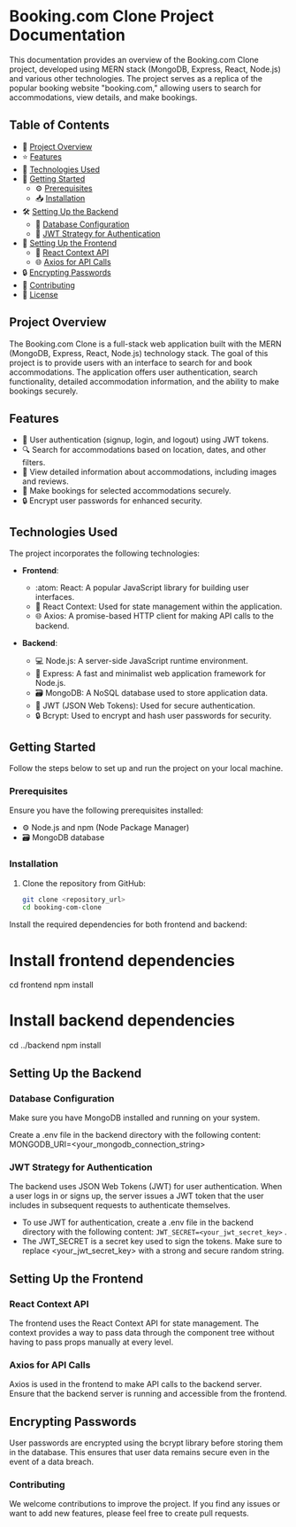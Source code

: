 # Booking.com Clone Project Documentation

This documentation provides an overview of the Booking.com Clone project, developed using MERN stack (MongoDB, Express, React, Node.js) and various other technologies. The project serves as a replica of the popular booking website "booking.com," allowing users to search for accommodations, view details, and make bookings.

## Table of Contents

- :house_with_garden: [Project Overview](#project-overview)
- :star: [Features](#features)
- :wrench: [Technologies Used](#technologies-used)
- :rocket: [Getting Started](#getting-started)
  - :gear: [Prerequisites](#prerequisites)
  - :inbox_tray: [Installation](#installation)
- :hammer_and_wrench: [Setting Up the Backend](#setting-up-the-backend)
  - :file_folder: [Database Configuration](#database-configuration)
  - :closed_lock_with_key: [JWT Strategy for Authentication](#jwt-strategy-for-authentication)
- :art: [Setting Up the Frontend](#setting-up-the-frontend)
  - :arrows_counterclockwise: [React Context API](#react-context-api)
  - :globe_with_meridians: [Axios for API Calls](#axios-for-api-calls)
- :lock: [Encrypting Passwords](#encrypting-passwords)
- :busts_in_silhouette: [Contributing](#contributing)
- :page_with_curl: [License](#license)

## Project Overview

The Booking.com Clone is a full-stack web application built with the MERN (MongoDB, Express, React, Node.js) technology stack. The goal of this project is to provide users with an interface to search for and book accommodations. The application offers user authentication, search functionality, detailed accommodation information, and the ability to make bookings securely.

## Features

- :door: User authentication (signup, login, and logout) using JWT tokens.
- :mag: Search for accommodations based on location, dates, and other filters.
- :hotel: View detailed information about accommodations, including images and reviews.
- :pencil: Make bookings for selected accommodations securely.
- :lock: Encrypt user passwords for enhanced security.

## Technologies Used

The project incorporates the following technologies:

- **Frontend**: 
  - :atom: React: A popular JavaScript library for building user interfaces.
  - :arrows_counterclockwise: React Context: Used for state management within the application.
  - :globe_with_meridians: Axios: A promise-based HTTP client for making API calls to the backend.
  
- **Backend**: 
  - :computer: Node.js: A server-side JavaScript runtime environment.
  - :rocket: Express: A fast and minimalist web application framework for Node.js.
  - :card_file_box: MongoDB: A NoSQL database used to store application data.
  - :closed_lock_with_key: JWT (JSON Web Tokens): Used for secure authentication.
  - :lock: Bcrypt: Used to encrypt and hash user passwords for security.

## Getting Started

Follow the steps below to set up and run the project on your local machine.

### Prerequisites

Ensure you have the following prerequisites installed:

- :gear: Node.js and npm (Node Package Manager)
- :card_file_box: MongoDB database

### Installation

1. Clone the repository from GitHub:

   ```bash
   git clone <repository_url>
   cd booking-com-clone
   
Install the required dependencies for both frontend and backend:

# Install frontend dependencies
cd frontend
npm install

# Install backend dependencies
cd ../backend
npm install

## Setting Up the Backend

### Database Configuration
Make sure you have MongoDB installed and running on your system.

Create a .env file in the backend directory with the following content:
MONGODB_URI=<your_mongodb_connection_string>

### JWT Strategy for Authentication

The backend uses JSON Web Tokens (JWT) for user authentication. When a user logs in or signs up, the server issues a JWT token that the user includes in subsequent requests to authenticate themselves.

- To use JWT for authentication, create a .env file in the backend directory with the following content:
 `JWT_SECRET=<your_jwt_secret_key>` .
 - The JWT_SECRET is a secret key used to sign the tokens. Make sure to replace <your_jwt_secret_key> with a strong and secure random string.

## Setting Up the Frontend

### React Context API

The frontend uses the React Context API for state management. The context provides a way to pass data through the component tree without having to pass props manually at every level.


### Axios for API Calls
Axios is used in the frontend to make API calls to the backend server. Ensure that the backend server is running and accessible from the frontend.

## Encrypting Passwords
User passwords are encrypted using the bcrypt library before storing them in the database. This ensures that user data remains secure even in the event of a data breach.

### Contributing
We welcome contributions to improve the project. If you find any issues or want to add new features, please feel free to create pull requests.







